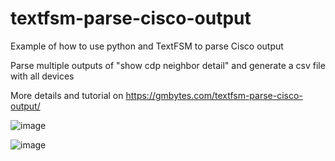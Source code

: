 # textfsm-parse-cisco-output
Example of how to use python and TextFSM to parse Cisco output

Parse multiple outputs of "show cdp neighbor detail" and generate a csv file with all devices

More details and tutorial on https://gmbytes.com/textfsm-parse-cisco-output/

![image](https://user-images.githubusercontent.com/17849824/132103955-4d0b9b2f-d8b5-4700-a6b5-6ea00fced878.png)

![image](https://user-images.githubusercontent.com/17849824/132104006-5d417f08-c1b7-4358-9aa0-01e45243cf01.png)
